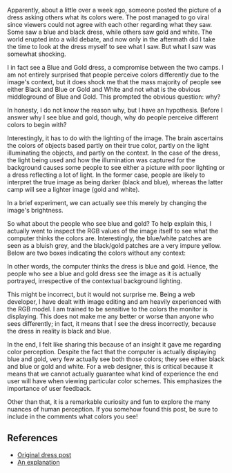 Apparently, about a little over a week ago, someone posted the picture of a dress asking others what its colors were. The post managed to go viral since viewers could not agree with each other regarding what they saw. Some saw a blue and black dress, while others saw gold and white. The world erupted into a wild debate, and now only in the aftermath did I take the time to look at the dress myself to see what I saw. But what I saw was somewhat shocking.

I in fact see a Blue and Gold dress, a compromise between the two camps. I am not entirely surprised that people perceive colors differently due to the image's context, but it does shock me that the mass majority of people see either Black and Blue or Gold and White and not what is the obvious middleground of Blue and Gold. This prompted the obvious question: why?

In honesty, I do not know the reason why, but I have an hypothesis. Before I answer why I see blue and gold, though, why do people perceive different colors to begin with?

Interestingly, it has to do with the lighting of the image. The brain ascertains the colors of objects based partly on their true color, partly on the light illuminating the objects, and partly on the context. In the case of the dress, the light being used and how the illumination was captured for the background causes some people to see either a picture with poor lighting or a dress reflecting a lot of light. In the former case, people are likely to interpret the true image as being darker (black and blue), whereas the latter camp will see a lighter image (gold and white).

In a brief experiment, we can actually see this merely by changing the image's brightness.

<article-image src="/assets/posts/the-blue-and-gold-dress/dresses.png" alt="A series of images depicting the same dress, with some darkened and others brightened." caption="Darkening the image makes it blue and black, whereas lightening it makes it gold and white." size="lg">
</article-image>

So what about the people who see blue and gold? To help explain this, I actually went to inspect the RGB values of the image itself to see what the computer thinks the colors are. Interestingly, the blue/white patches are seen as a bluish grey, and the black/gold patches are a very impure yellow. Below are two boxes indicating the colors without any context:

<div class="horizontal-flex">
<article-image src="/assets/posts/the-blue-and-gold-dress/blue.png" alt="Blue" caption="RGB: (133, 149, 183) - Since the blue component is largest, we see mostly a faded blue." size="md" style="flex: 1;">
</article-image>
<article-image src="/assets/posts/the-blue-and-gold-dress/yellow.png" alt="Yellow" caption="RGB: (127, 110, 67) - Since red and green are nearly the same and blue is very low, it is objectively yellow." size="md" style="flex: 1;">
</article-image>
</div>

In other words, the computer thinks the dress is blue and gold. Hence, the people who see a blue and gold dress see the image as it is actually portrayed, irrespective of the contextual background lighting.

This might be incorrect, but it would not surprise me. Being a web developer, I have dealt with image editing and am heavily experienced with the RGB model. I am trained to be sensitive to the colors the monitor is displaying. This does not make me any better or worse than anyone who sees differently; in fact, it means that I see the dress incorrectly, because the dress in reality is black and blue.

In the end, I felt like sharing this because of an insight it gave me regarding color perception. Despite the fact that the computer is actually displaying blue and gold, very few actually see both those colors; they see either black and blue or gold and white. For a web designer, this is critical because it means that we cannot actually guarantee what kind of experience the end user will have when viewing particular color schemes. This emphasizes the importance of user feedback.

Other than that, it is a remarkable curiosity and fun to explore the many nuances of human perception. If you somehow found this post, be sure to include in the comments what colors you see!

## References

* [Original dress post](http://swiked.tumblr.com/post/112174461490/officialunitedstates-unclefather)
* [An explanation](http://www.dogonews.com/2015/3/6/white-and-gold-or-blue-and-black-the-great-dress-debate)



